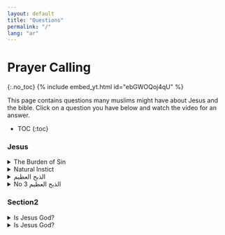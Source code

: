 ```yaml
---
layout: default
title: "Questions"
permalink: "/"
lang: "ar"
---
```


# Prayer Calling
{:.no_toc}
{% include embed_yt.html id="ebGWOQoj4qU" %}


This page contains questions many muslims might have about Jesus and the bible. Click on a question you have below and watch the video for an answer.

* TOC
{:toc}

### Jesus

<details>
<<<<<<< HEAD
    <summary>The Burden of Sin</summary>
    {% include embed_yt.html id="7IVT6nTOJv8" %}
</details>

<details>
    <summary>Natural Instict</summary>
    {% include embed_yt.html id="We_PRqSWo6o" %}
    
</details>
<details>
    <summary>الذبح العظيم</summary>
    {% include embed_yt.html id="i0hMxKm7YqE" %}
=======
    <summary>The Burden of Sin No 1</summary>
    <iframe Isn't this a declaration that Christ is just an apostle who will eventually submit to God?
Now when all things are made subject to Him, then the Son Himself will also be subject to Him who put all things under Him, that God may be all in all. (1 Corinthians 15:28).

Reply:  
The phrase "the Son Himself will submit to the One to whom all have been subjugated, so that God may be all in all" refers to:
 That Christ the human being will submit from Himself and not be subjected to hatred and coercion.
Christ, the man who took the form of a slave, obeys his master obediently and submissively, and this indicates the perfect harmony between the people and theology (man and God), and this harmony was not achieved in the first Adam.
Submission here is like the submission of the body to the head, as the submission of a woman to a man, as the submission of the church to Christ, and this is what the Bible declares: 
But I want you to know that the head of every man is Christ, the head of woman is man, and the head of Christ is God. (1 Corinthians 11:3). 

From here we learn that submission is submission as a divine center and order, which indicates and teaches unity and harmony in the one body.
When God the Father submits everything to Christ as the head and representative of humanity, Christ comes "as the glorified Son of man" with this consideration, handing over the king to God the Father, and submitting to Him, acknowledging that the power in Him was not human power but the power of God who is Almighty in all things. 
 It's as if to say, "Now my mission as a human being is completely over," 
I have glorified You on the earth. I have finished the work which You have given Me to do. (John 17:4)

Now when all things are made subject to Him, then the Son Himself will also be subject to Him who put all things under Him, that God may be all in all. (First Corinthians 15: 28)

Saying that "God may be all in all" declares that the Holy Trinity is all in all, Christ is said to be all in all (First Corinthians 15: 28) 
 The expression "God shall be all in all" refers not only to the Father but to the All-Coming Trinity: to the Father, the Son and the Holy Spirit, the One God.

That is, things return to what they were in the past according to the divine plan, and God reigns over everything and everything that He has, in this world and in the other world, not selfishly and dictatorially, but at a price, merit, and submission with love.
Worthy to take glory and dignity.  Amen. Then Amen.












Conclusion
Write your response to this question in a concise and simplified way












* Mention things that you personally learned from this lesson:
- ----------------------------------------------          - ----------------------------------------------
- ----------------------------------------------          - ----------------------------------------------
- ----------------------------------------------          - ----------------------------------------------
/iframe>
</details>

<details>
    <summary>Natural Instict No 2</summary>
    <iframe width="560" height="315" src="https://www.youtube.com/embed/We_PRqSWo6o" title="YouTube video player" frameborder="0" allow="accelerometer; autoplay; clipboard-write; encrypted-media; gyroscope; picture-in-picture" allowfullscreen></iframe>
    
</details>
<details>
    <summary>No 3 الذبح العظيم</summary>
    <iframe width="560" height="315" src="https://www.youtube.com/embed/i0hMxKm7YqE" title="YouTube video player" frameborder="0" allow="accelerometer; autoplay; clipboard-write; encrypted-media; gyroscope; picture-in-picture" allowfullscreen></iframe>
>>>>>>> 4f0ba328426825dea027b1ebbb1b91d135164823
    
    المسيح هو الذبح العظيم
    هل الكبش الذي قدمه الله لإبراهيم يرمز إلى المسيح؟
</details>

### Section2

<details>
    <summary>Is Jesus God?</summary>
    Test
</details>
<details>
    <summary>Is Jesus God?</summary>
    Test
</details>
